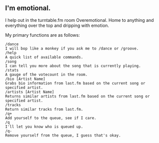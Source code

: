 ## I'm emotional.

I help out in the turntable.fm room Overemotional. Home to anything and everything over the top and dripping with emotion.

My primary functions are as follows:

    /dance
    I will bop like a monkey if you ask me to /dance or /groove.
    /help
    A quick list of available commands.
    /song
    I can tell you more about the song that is currently playing.
    /stats
    A gauge of the votecount in the room.
    /bio [Artist Name]
    Grabs bio information from last.fm based on the current song or specified artist.
    /artists [Artist Name]
    Returns similar artists from last.fm based on the current song or specified artist.
    /tracks
    Return similar tracks from last.fm.
    /q+
    Add yourself to the queue, see if I care.
    /q
    I'll let you know who is queued up.
    /q-
    Remove yourself from the queue, I guess that's okay.